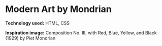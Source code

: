# Modern Art by Mondrian

**Technology used:** HTML, CSS

**Inspiration image:** Composition No. III, with Red, Blue, Yellow, and Black (1929) by Piet Mondrian
